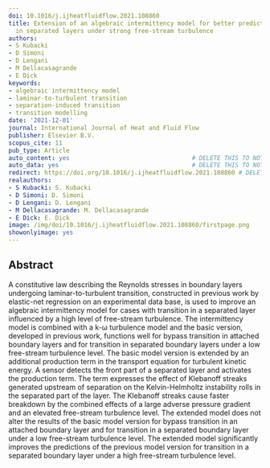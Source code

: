 ```yaml
---
doi: 10.1016/j.ijheatfluidflow.2021.108860
title: Extension of an algebraic intermittency model for better prediction of transition
  in separated layers under strong free-stream turbulence
authors:
- S Kubacki
- D Simoni
- D Lengani
- M Dellacasagrande
- E Dick
keywords:
- algebraic intermittency model
- laminar-to-turbulent transition
- separation-induced transition
- transition modelling
date: '2021-12-01'
journal: International Journal of Heat and Fluid Flow
publisher: Elsevier B.V.
scopus_cite: 11
pub_type: Article
auto_content: yes                                  # DELETE THIS TO NOT AUTO GENERATE CONTENT
auto_data: yes                                     # DELETE THIS TO NOT AUTO GENERATE METADATA
redirect: https://doi.org/10.1016/j.ijheatfluidflow.2021.108860 # DELETE THIS TO NOT REDIRECT
realauthors:
- S Kubacki: S. Kubacki
- D Simoni: D. Simoni
- D Lengani: D. Lengani
- M Dellacasagrande: M. Dellacasagrande
- E Dick: E. Dick
image: /img/doi/10.1016/j.ijheatfluidflow.2021.108860/firstpage.png
showonlyimage: yes
---
```



## Abstract
A constitutive law describing the Reynolds stresses in boundary layers undergoing laminar-to-turbulent transition, constructed in previous work by elastic-net regression on an experimental data base, is used to improve an algebraic intermittency model for cases with transition in a separated layer influenced by a high level of free-stream turbulence. The intermittency model is combined with a k-ω turbulence model and the basic version, developed in previous work, functions well for bypass transition in attached boundary layers and for transition in separated boundary layers under a low free-stream turbulence level. The basic model version is extended by an additional production term in the transport equation for turbulent kinetic energy. A sensor detects the front part of a separated layer and activates the production term. The term expresses the effect of Klebanoff streaks generated upstream of separation on the Kelvin-Helmholtz instability rolls in the separated part of the layer. The Klebanoff streaks cause faster breakdown by the combined effects of a large adverse pressure gradient and an elevated free-stream turbulence level. The extended model does not alter the results of the basic model version for bypass transition in an attached boundary layer and for transition in a separated boundary layer under a low free-stream turbulence level. The extended model significantly improves the predictions of the previous model version for transition in a separated boundary layer under a high free-stream turbulence level.
